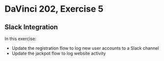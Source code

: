# DaVinci 202, Exercise 5
## Slack Integration

In this exercise:
* Update the registration flow to log new user accounts to a Slack channel
* Update the jackpot flow to log website activity



